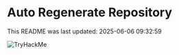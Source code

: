 # Auto Regenerate Repository

This README was last updated: 2025-06-06 09:32:59

 ![TryHackMe](https://tryhackme.com/badge/533634)